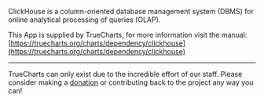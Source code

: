 ClickHouse is a column-oriented database management system (DBMS) for online analytical processing of queries (OLAP).

This App is supplied by TrueCharts, for more information visit the manual: [https://truecharts.org/charts/dependency/clickhouse](https://truecharts.org/charts/dependency/clickhouse)

---

TrueCharts can only exist due to the incredible effort of our staff.
Please consider making a [donation](https://truecharts.org/sponsor) or contributing back to the project any way you can!
